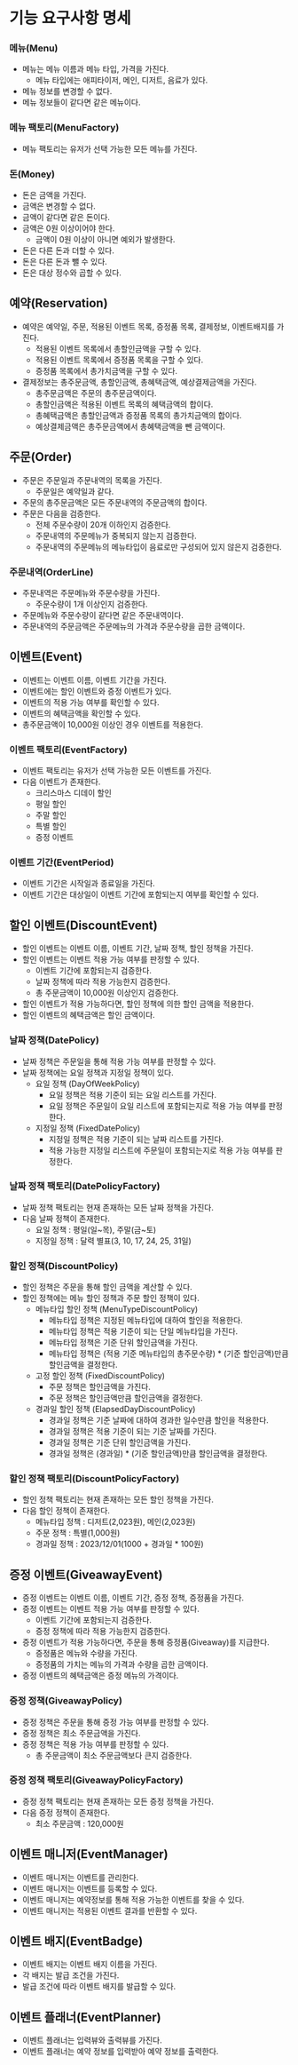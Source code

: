 # 기능 요구사항 명세

### 메뉴(Menu)

- 메뉴는 메뉴 이름과 메뉴 타입, 가격을 가진다.
    - 메뉴 타입에는 애피타이저, 메인, 디저트, 음료가 있다.
- 메뉴 정보를 변경할 수 없다.
- 메뉴 정보들이 같다면 같은 메뉴이다.

### 메뉴 팩토리(MenuFactory)

- 메뉴 팩토리는 유저가 선택 가능한 모든 메뉴를 가진다.

### 돈(Money)

- 돈은 금액을 가진다.
- 금액은 변경할 수 없다.
- 금액이 같다면 같은 돈이다.
- 금액은 0원 이상이어야 한다.
    - 금액이 0원 이상이 아니면 예외가 발생한다.
- 돈은 다른 돈과 더할 수 있다.
- 돈은 다른 돈과 뺄 수 있다.
- 돈은 대상 정수와 곱할 수 있다.

## 예약(Reservation)

- 예약은 예약일, 주문, 적용된 이벤트 목록, 증정품 목록, 결제정보, 이벤트배지를 가진다.
    - 적용된 이벤트 목록에서 총할인금액을 구할 수 있다.
    - 적용된 이벤트 목록에서 증정품 목록을 구할 수 있다.
    - 증정품 목록에서 총가치금액을 구할 수 있다.
- 결제정보는 총주문금액, 총할인금액, 총혜택금액, 예상결제금액을 가진다.
    - 총주문금액은 주문의 총주문금액이다.
    - 총할인금액은 적용된 이벤트 목록의 혜택금액의 합이다.
    - 총혜택금액은 총할인금액과 증정품 목록의 총가치금액의 합이다.
    - 예상결제금액은 총주문금액에서 총혜택금액을 뺀 금액이다.

## 주문(Order)

- 주문은 주문일과 주문내역의 목록을 가진다.
    - 주문일은 예약일과 같다.
- 주문의 총주문금액은 모든 주문내역의 주문금액의 합이다.
- 주문은 다음을 검증한다.
    - 전체 주문수량이 20개 이하인지 검증한다.
    - 주문내역의 주문메뉴가 중복되지 않는지 검증한다.
    - 주문내역의 주문메뉴의 메뉴타입이 음료로만 구성되어 있지 않은지 검증한다.

### 주문내역(OrderLine)

- 주문내역은 주문메뉴와 주문수량을 가진다.
    - 주문수량이 1개 이상인지 검증한다.
- 주문메뉴와 주문수량이 같다면 같은 주문내역이다.
- 주문내역의 주문금액은 주문메뉴의 가격과 주문수량을 곱한 금액이다.

## 이벤트(Event)

- 이벤트는 이벤트 이름, 이벤트 기간을 가진다.
- 이벤트에는 할인 이벤트와 증정 이벤트가 있다.
- 이벤트의 적용 가능 여부를 확인할 수 있다.
- 이벤트의 혜택금액을 확인할 수 있다.
- 총주문금액이 10,000원 이상인 경우 이벤트를 적용한다.

### 이벤트 팩토리(EventFactory)

- 이벤트 팩토리는 유저가 선택 가능한 모든 이벤트를 가진다.
- 다음 이벤트가 존재한다.
    - 크리스마스 디데이 할인
    - 평일 할인
    - 주말 할인
    - 특별 할인
    - 증정 이벤트

### 이벤트 기간(EventPeriod)

- 이벤트 기간은 시작일과 종료일을 가진다.
- 이벤트 기간은 대상일이 이벤트 기간에 포함되는지 여부를 확인할 수 있다.

## 할인 이벤트(DiscountEvent)

- 할인 이벤트는 이벤트 이름, 이벤트 기간, 날짜 정책, 할인 정책을 가진다.
- 할인 이벤트는 이벤트 적용 가능 여부를 판정할 수 있다.
    - 이벤트 기간에 포함되는지 검증한다.
    - 날짜 정책에 따라 적용 가능한지 검증한다.
    - 총 주문금액이 10,000원 이상인지 검증한다.
- 할인 이벤트가 적용 가능하다면, 할인 정책에 의한 할인 금액을 적용한다.
- 할인 이벤트의 혜택금액은 할인 금액이다.

### 날짜 정책(DatePolicy)

- 날짜 정책은 주문일을 통해 적용 가능 여부를 판정할 수 있다.
- 날짜 정책에는 요일 정책과 지정일 정책이 있다.
    - 요일 정책 (DayOfWeekPolicy)
        - 요일 정책은 적용 기준이 되는 요일 리스트를 가진다.
        - 요일 정책은 주문일이 요일 리스트에 포함되는지로 적용 가능 여부를 판정한다.
    - 지정일 정책 (FixedDatePolicy)
        - 지정일 정책은 적용 기준이 되는 날짜 리스트를 가진다.
        - 적용 가능한 지정일 리스트에 주문일이 포함되는지로 적용 가능 여부를 판정한다.

### 날짜 정책 팩토리(DatePolicyFactory)

- 날짜 정책 팩토리는 현재 존재하는 모든 날짜 정책을 가진다.
- 다음 날짜 정책이 존재한다.
    - 요일 정책 : 평일(일~목), 주말(금~토)
    - 지정일 정책 : 달력 별표(3, 10, 17, 24, 25, 31일)

### 할인 정책(DiscountPolicy)

- 할인 정책은 주문을 통해 할인 금액을 계산할 수 있다.
- 할인 정책에는 메뉴 할인 정책과 주문 할인 정책이 있다.
    - 메뉴타입 할인 정책 (MenuTypeDiscountPolicy)
        - 메뉴타입 정책은 지정된 메뉴타입에 대하여 할인을 적용한다.
        - 메뉴타입 정책은 적용 기준이 되는 단일 메뉴타입을 가진다.
        - 메뉴타입 정책은 기준 단위 할인금액을 가진다.
        - 메뉴타입 정책은 (적용 기준 메뉴타입의 총주문수량) * (기준 할인금액)만큼 할인금액을 결정한다.
    - 고정 할인 정책 (FixedDiscountPolicy)
        - 주문 정책은 할인금액을 가진다.
        - 주문 정책은 할인금액만큼 할인금액을 결정한다.
    - 경과일 할인 정책 (ElapsedDayDiscountPolicy)
        - 경과일 정책은 기준 날짜에 대하여 경과한 일수만큼 할인을 적용한다.
        - 경과일 정책은 적용 기준이 되는 기준 날짜를 가진다.
        - 경과일 정책은 기준 단위 할인금액을 가진다.
        - 경과일 정책은 (경과일) * (기준 할인금액)만큼 할인금액을 결정한다.

### 할인 정책 팩토리(DiscountPolicyFactory)

- 할인 정책 팩토리는 현재 존재하는 모든 할인 정책을 가진다.
- 다음 할인 정책이 존재한다.
    - 메뉴타입 정책 : 디저트(2,023원), 메인(2,023원)
    - 주문 정책 : 특별(1,000원)
    - 경과일 정책 : 2023/12/01(1000 + 경과일 * 100원)

## 증정 이벤트(GiveawayEvent)

- 증정 이벤트는 이벤트 이름, 이벤트 기간, 증정 정책, 증정품을 가진다.
- 증정 이벤트는 이벤트 적용 가능 여부를 판정할 수 있다.
    - 이벤트 기간에 포함되는지 검증한다.
    - 증정 정책에 따라 적용 가능한지 검증한다.
- 증정 이벤트가 적용 가능하다면, 주문을 통해 증정품(Giveaway)를 지급한다.
    - 증정품은 메뉴와 수량을 가진다.
    - 증정품의 가치는 메뉴의 가격과 수량을 곱한 금액이다.
- 증정 이벤트의 혜택금액은 증정 메뉴의 가격이다.

### 증정 정책(GiveawayPolicy)

- 증정 정책은 주문을 통해 증정 가능 여부를 판정할 수 있다.
- 증정 정책은 최소 주문금액을 가진다.
- 증정 정책은 적용 가능 여부를 판정할 수 있다.
    - 총 주문금액이 최소 주문금액보다 큰지 검증한다.

### 증정 정책 팩토리(GiveawayPolicyFactory)

- 증정 정책 팩토리는 현재 존재하는 모든 증정 정책을 가진다.
- 다음 증정 정책이 존재한다.
    - 최소 주문금액 : 120,000원

## 이벤트 매니저(EventManager)

- 이벤트 매니저는 이벤트를 관리한다.
- 이벤트 매니저는 이벤트를 등록할 수 있다.
- 이벤트 매니저는 예약정보를 통해 적용 가능한 이벤트를 찾을 수 있다.
- 이벤트 매니저는 적용된 이벤트 결과를 반환할 수 있다.

## 이벤트 배지(EventBadge)

- 이벤트 배지는 이벤트 배지 이름을 가진다.
- 각 배지는 발급 조건을 가진다.
- 발급 조건에 따라 이벤트 배지를 발급할 수 있다.

## 이벤트 플래너(EventPlanner)

- 이벤트 플래너는 입력뷰와 출력뷰를 가진다.
- 이벤트 플래너는 예약 정보를 입력받아 예약 정보를 출력한다.
